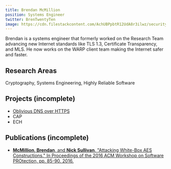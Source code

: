 ```yaml
---
title: Brendan McMillion
position: Systems Engineer
twitter: BrenTwentyTen
image: https://cdn.filestackcontent.com/AchUBPpbtR12UdA8r3ilwz/security=policy:eyJleHBpcnkiOjIyMzA3NDgwMjEsImNhbGwiOlsicmVhZCIsImNvbnZlcnQiXSwiaGFuZGxlIjoiT2ZpbnJGM0xRUENqOXhuSjRqOU0ifQ==,signature:5ef3d4c36891fe2ebb200c25925e39080b3ad391e42dc106f087b13c2444d979/cache=expiry:max/resize=w:600,h:600,fit:crop,align:faces/rotate=d:exif/OfinrF3LQPCj9xnJ4j9M
---
```

Brendan is a systems engineer that formerly worked on the Research Team advancing new Internet standards like TLS 1.3, Certificate Transparency, and MLS. He now works on the WARP client team making the Internet safer and faster.

## Research Areas 
Cryptography, Systems Engineering, Highly Reliable Software

## Projects (incomplete)
* [Oblivious DNS over HTTPS](/docs/odns)
* CAP
* ECH

## Publications (incomplete)
* [**McMillion, Brendan**, and **Nick Sullivan**. "Attacking White-Box AES Constructions." In Proceedings of the 2016 ACM Workshop on Software PROtection, pp. 85-90. 2016.](http://library.usc.edu.ph/ACM/SIGSAC%202017/spro/p85.pdf)
